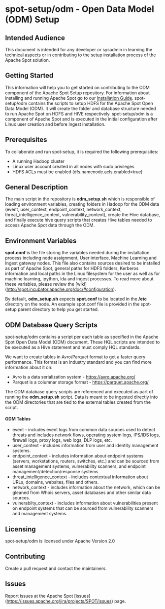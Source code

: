 # spot-setup/odm - Open Data Model (ODM) Setup

## Intended Audience

This document is intended for any developer or sysadmin in learning the technical aspects or in contributing to the setup installation process of the Apache Spot solution.

## Getting Started

This information will help you to get started on contributing to the ODM component of the Apache Spot Setup repository.
For information about installing and running Apache Spot go to our [Installation Guide](http://spot.apache.org/doc/).
spot-setup/odm contains the scripts to setup HDFS for the Apache Spot Open Data Model (ODM).
It will create the folder and database structure needed to run Apache Spot on HDFS and HIVE respectively.
spot-setup/odm is a component of Apache Spot and is executed in the initial configuration after Linux user creation and before Ingest installation.

## Prerequisites

To collaborate and run spot-setup, it is required the following prerequisites:
- A running Hadoop cluster
- Linux user account created in all nodes with sudo privileges
- HDFS ACLs must be enabled (dfs.namenode.acls.enabled=true)

## General Description

The main script in the repository is **odm_setup.sh** which is responsible of loading environment variables,
creating folders in Hadoop for the ODM data (event, user_context, endpoint_context, network_context, threat_intelligence_context, vulnerability_context),
create the Hive database,
and finally execute hive query scripts that creates Hive tables needed to access Apache Spot data through the ODM.

## Environment Variables

**spot.conf** is the file storing the variables needed during the installation process including node assignment, User interface, Machine Learning and Ingest gateway nodes.
This file also contains sources desired to be installed as part of Apache Spot, general paths for HDFS folders, Kerberos information and local paths in the Linux filesystem for the user as well as for machine learning, ipython, lda and ingest processes.
To read more about these variables, please review the [wiki] (http://spot.incubator.apache.org/doc/#configuration).

By default, **odm_setup.sh** expects **spot.conf** to be located in the **/etc** directory on the node. An example spot.conf file is provided in the spot-setup parent directory to help you get started.

## ODM Database Query Scripts

spot-setup/odm contains a script per each table as specified in the Apache Spot Open Data Model (ODM) document.
These HQL scripts are intended to be executed as a Hive statement and must comply HQL standards.

We want to create tables in Avro/Parquet format to get a faster query performance. This format is an industry standard and you can find more information about it on:
- Avro is a data serialization system - https://avro.apache.org/
- Parquet is a columnar storage format - https://parquet.apache.org/

The ODM database query scripts are referenced and executed as part of running the **odm_setup.sh** script.
Data is meant to be ingested directly into the ODM directories that are tied to the external tables created from the script.

#### ODM Tables
- event - includes event logs from common data sources used to detect threats and includes network flows, operating system logs, IPS/IDS logs, firewall logs, proxy logs, web logs, DLP logs, etc.
- user_context - includes information from user and identity management systems.
- endpoint_context - includes information about endpoint systems (servers, workstations, routers, switches, etc.) and can be sourced from asset management systems, vulnerability scanners, and endpoint management/detection/response systems
- threat_intelligence_context - includes contextual information about URLs, domains, websites, files and others.
- network_context - includes information about the network, which can be gleaned from Whois servers, asset databases and other similar data sources.
- vulnerabilty_context - includes information about vulnerabilities present on endpoint systems that can be sourced from vulnerability scanners and management systems.

## Licensing

spot-setup/odm is licensed under Apache Version 2.0

## Contributing

Create a pull request and contact the maintainers.

## Issues

Report issues at the Apache Spot [issues] (https://issues.apache.org/jira/projects/SPOT/issues) page.

